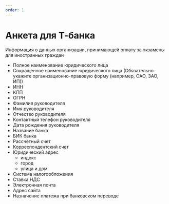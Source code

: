 ```yaml
---
order: 1
---
```


# Анкета для Т-банка

Информация о данных организации, принимающей оплату за экзамены для иностранных граждан

* Полное наименование юридического лица
* Сокращенное наименование юридического лица (Обязательно укажите организационно-правовую форму (например, ОАО, ЗАО, ИП))
* ИНН
* КПП
* ОГРН
* Фамилия руководителя
* Имя руководителя
* Отчество руководителя
* Контактный телефон руководителя
* Дата рождения руководителя
* Название банка
* БИК банка
* Рассчётный счет
* Корреспондентский счет
* Юридический адрес
  * индекс
  * город
  * улица и дом
* Система налогообложения
* Ставка НДС
* Электронная почта
* Адрес сайта
* Назначение платежа при банковском переводе